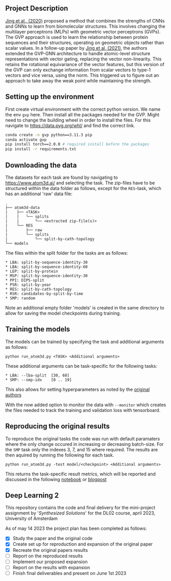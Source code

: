 ## Project Description
[Jing et al., (2020)](https://arxiv.org/abs/2009.01411) proposed a method that combines the strengths of CNNs and GNNs to learn from biomolecular structures. This involves changing the multilayer perceptrons (MLPs) with geometric vector perceptrons (GVPs). The GVP approach is used to learn the relationship between protein sequences and their structures, operating on geometric objects rather than scalar values. In a follow-up paper by [Jing et al, (2021)](https://arxiv.org/abs/2106.03843), the authors extended the GVP-GNN architecture to handle atomic-level structure representations with vector gating, replacing the vector non-linearity. This retains the rotational equivariance of the vector features, but this version of the GVP can only exchange information from scalar vectors to type-1 vectors and vice versa, using the norm. This triggered us to figure out an approach to take away the weak point while maintaining the strength. 

## Setting up the environment
First create virtual environment with the correct python version. We name the env `gvp` here. Then install all the packages needed for the GVP.
Might need to change the building wheel in order to install the files. For this navigate to https://data.pyg.org/whl/ and find the correct link.
```bash
conda create -n gvp python==3.11.3 pip
conda activate gvp
pip install torch==2.0.0 # required install before the packages
pip install -r requirements.txt
```

## Downloading the data
The datasets for each task are found by navigating to <https://www.atom3d.ai/> and selecting the task. The zip-files have to be structured within the data folder as follows, except for the `RES`-task, which has an additional 'raw' data file:
```
.
├── atom3d-data
|    ├── <TASK>
|    |   └── splits
|    |       └── <extracted zip-file(s)>
|    └── RES
|        ├── raw
|        └── splits
|            └── split-by-cath-topology
└── models
```
The files within the split folder for the tasks are as follows:
```
* LBA: split-by-sequence-identity-30
* LBA: split-by-sequence-identity-60
* LEP: split-by-protein 
* MSP: split-by-sequence-identity-30
* PPI: DIPS-split
* PSR: split-by-year
* RES: split-by-cath-topology
* RSR: candidates-by-split-by-time
* SMP: random
```
Note an additional empty folder 'models' is created in the same directory to allow for saving the model checkpoints during training.

## Training the models
The models can be trained by specifying the task and additional arguments as follows:
```
python run_atom3d.py <TASK> <Additional arguments>
```
These additional arguments can be task-specific for the following tasks:
```
* LBA: --lba-split  [30, 60]
* SMP: --smp-idx    [0 .. 19]
```
This also allows for setting hyperparameters as noted by the [original authors](https://github.com/drorlab/gvp-pytorch#training--testing-1)

With the now added option to monitor the data with `--monitor` which creates the files needed to track the training and validation loss with tensorboard.

## Reproducing the original results
To reproduce the original tasks the code was run with default paramaters where the only change occured in increasing or decreasing batch-size. For the `SMP` task only the indexes 3, 7, and 15 where required. The results are then aquired by running the following for each task.

```
python run_atom3d.py -test model/<checkpoint> <Additional arguments>
```

This returns the task-specific result metrics, which will be reported and discussed in the following [notebook](https://github.com/12626538/DL02/blob/main/steerable_graph_protein.ipynb) or [blogpost](https://github.com/12626538/DL02/blob/main/BLOGPOST.md)


## Deep Learning 2
This repository contains the code and final delivery for the mini-project assignment by '*Synthesized Solutions*' for the DL02 course, april 2023, University of Amsterdam

As of may 14 2023 the project plan has been completed as follows:
- [x] Study the paper and the original code
- [x] Create set up for reproduction and expansion of the original paper
- [x] Recreate the original papers results
- [ ] Report on the reproduced results
- [ ] Implement our proposed expansion 
- [ ] Report on the results with expansion
- [ ] Finish final deliverables and present on June 1st 2023